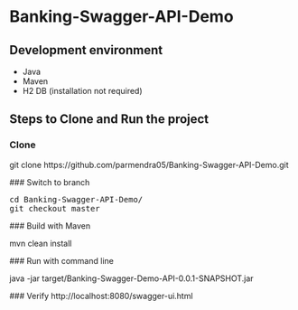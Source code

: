 # Banking-Swagger-API-Demo

## Development environment
- Java 
- Maven 
- H2 DB (installation not required) 

## Steps to Clone and Run the project
### Clone
<p>git clone https://github.com/parmendra05/Banking-Swagger-API-Demo.git </p>
### Switch to branch
<pre>
cd Banking-Swagger-API-Demo/
git checkout master
</pre>
### Build with Maven
<p>mvn clean install</p>
### Run with command line
<p>java -jar target/Banking-Swagger-Demo-API-0.0.1-SNAPSHOT.jar</p>
### Verify 
http://localhost:8080/swagger-ui.html
